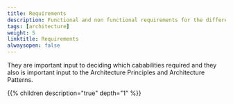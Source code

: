 ```yaml
---
title: Requirements
description: Functional and non functional requirements for the different solutions has been important for the defined architecture. This documentation describe them.
tags: [architecture]
weight: 5
linktitle: Requirements
alwaysopen: false
---
```


They are important input to deciding which cababilities required and they also is important input to the Architecture Principles and Architecture Patterns. 

{{% children description="true" depth="1" %}}